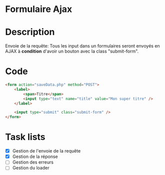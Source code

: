 # Formulaire Ajax

# Description

Envoie de la requête: Tous les input dans un formulaires seront envoyés en AJAX à **condition** d'avoir un bouton avec la class "submit-form".


# Code

```html
<form action="saveData.php" method="POST">
	<label>
		<span>Titre</span>
		<input type="text" name="title" value="Mon super titre" />
	</label>

	<input type="submit" class="submit-form" />
</form>
```

# Task lists

- [x] Gestion de l'envoie de la requête
- [x] Gestion de la réponse
- [ ] Gestion des erreurs
- [ ] Gestion du loader
